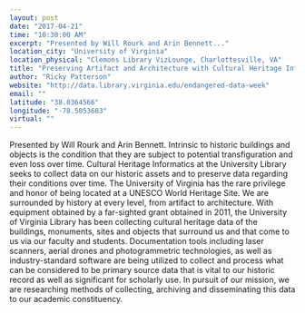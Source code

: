 ```yaml
---
layout: post
date: "2017-04-21"
time: "10:30:00 AM"
excerpt: "Presented by Will Rourk and Arin Bennett..."
location_city: "University of Virginia"
location_physical: "Clemons Library VizLounge, Charlottesville, VA"
title: "Preserving Artifact and Architecture with Cultural Heritage Informatics"
author: "Ricky Patterson"
website: "http://data.library.virginia.edu/endangered-data-week"
email: ""
latitude: "38.0364566"
longitude: "-78.5053683"
virtual: ""
---
```


Presented by Will Rourk and Arin Bennett. 
Intrinsic to historic buildings and objects is the condition that they are subject to potential transfiguration and even loss over time. Cultural Heritage Informatics at the University Library seeks to collect data on our historic assets and to preserve data regarding their conditions over time. The University of Virginia has the rare privilege and honor of being located at a UNESCO World Heritage Site. We are surrounded by history at every level, from artifact to architecture. With equipment obtained by a far-sighted grant obtained in 2011, the University of Virginia Library has been collecting cultural heritage data of the buildings, monuments, sites and objects that surround us and that come to us via our faculty and students. Documentation tools including laser scanners, aerial drones and photogrammetric technologies, as well as industry-standard software are being utilized to collect and process what can be considered to be primary source data that is vital to our historic record as well as significant for scholarly use. In pursuit of our mission, we are researching methods of collecting, archiving and disseminating this data to our academic constituency. 
